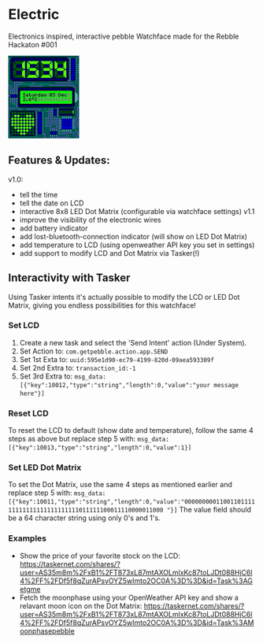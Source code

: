 # Electric
Electronics inspired, interactive pebble Watchface made for the Rebble Hackaton #001

![Electric watchface screenshot](Electric/pebble_screenshot_2022-12-03_14-34-36.png)

## Features & Updates:
v1.0:
- tell the time
- tell the date on LCD
- interactive 8x8 LED Dot Matrix (configurable via watchface settings)
v1.1
- improve the visibility of the electronic wires
- add battery indicator
- add lost-bluetooth-connection indicator (will show on LED Dot Matrix)
- add temperature to LCD (using openweather API key you set in settings)
- add support to modify LCD and Dot Matrix via Tasker(!)

## Interactivity with Tasker
Using Tasker intents it's actually possible to modify the LCD or LED Dot Matrix, giving you endless possibilities for this watchface!

### Set LCD 
1. Create a new task and select the 'Send Intent' action (Under System). 
2. Set Action to: `com.getpebble.action.app.SEND`
3. Set 1st Exta to: `uuid:595e1d90-ec79-4199-820d-09aea593309f`
4. Set 2nd Extra to: `transaction_id:-1`
5. Set 3rd Extra to: `msg_data:[{"key":10012,"type":"string","length":0,"value":"your message here"}]`

### Reset LCD
To reset the LCD to default (show date and temperature), follow the same 4 steps as above but replace step 5 with: 
`msg_data:[{"key":10013,"type":"string","length":0,"value":1}]`

### Set LED Dot Matrix
To set the Dot Matrix, use the same 4 steps as mentioned earlier and replace step 5 with: 
`msg_data:[{"key":10011,"type":"string","length":0,"value":"0000000001100110111111111111111111111111011111100011110000011000
"}]`
The value field should be a 64 character string using only 0's and 1's.

### Examples
- Show the price of your favorite stock on the LCD: https://taskernet.com/shares/?user=AS35m8m%2FxB1%2FT873xL87mtAXOLmlxKc87toLJDt088HjC6l4%2FF%2FDf5f8qZurAPsvOYZ5wImto2OC0A%3D%3D&id=Task%3AGetgme
- Fetch the moonphase using your OpenWeather API key and show a relavant moon icon on the Dot Matrix:
https://taskernet.com/shares/?user=AS35m8m%2FxB1%2FT873xL87mtAXOLmlxKc87toLJDt088HjC6l4%2FF%2FDf5f8qZurAPsvOYZ5wImto2OC0A%3D%3D&id=Task%3AMoonphasepebble

